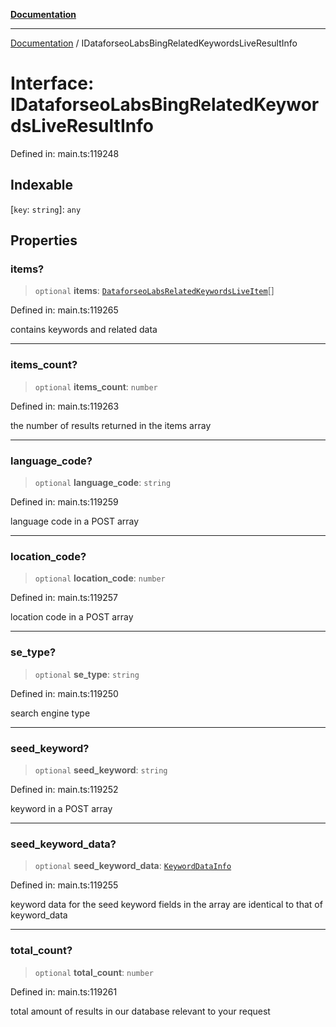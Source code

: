 [**Documentation**](../README.md)

***

[Documentation](../README.md) / IDataforseoLabsBingRelatedKeywordsLiveResultInfo

# Interface: IDataforseoLabsBingRelatedKeywordsLiveResultInfo

Defined in: main.ts:119248

## Indexable

\[`key`: `string`\]: `any`

## Properties

### items?

> `optional` **items**: [`DataforseoLabsRelatedKeywordsLiveItem`](../classes/DataforseoLabsRelatedKeywordsLiveItem.md)[]

Defined in: main.ts:119265

contains keywords and related data

***

### items\_count?

> `optional` **items\_count**: `number`

Defined in: main.ts:119263

the number of results returned in the items array

***

### language\_code?

> `optional` **language\_code**: `string`

Defined in: main.ts:119259

language code in a POST array

***

### location\_code?

> `optional` **location\_code**: `number`

Defined in: main.ts:119257

location code in a POST array

***

### se\_type?

> `optional` **se\_type**: `string`

Defined in: main.ts:119250

search engine type

***

### seed\_keyword?

> `optional` **seed\_keyword**: `string`

Defined in: main.ts:119252

keyword in a POST array

***

### seed\_keyword\_data?

> `optional` **seed\_keyword\_data**: [`KeywordDataInfo`](../classes/KeywordDataInfo.md)

Defined in: main.ts:119255

keyword data for the seed keyword
fields in the array are identical to that of keyword_data

***

### total\_count?

> `optional` **total\_count**: `number`

Defined in: main.ts:119261

total amount of results in our database relevant to your request
